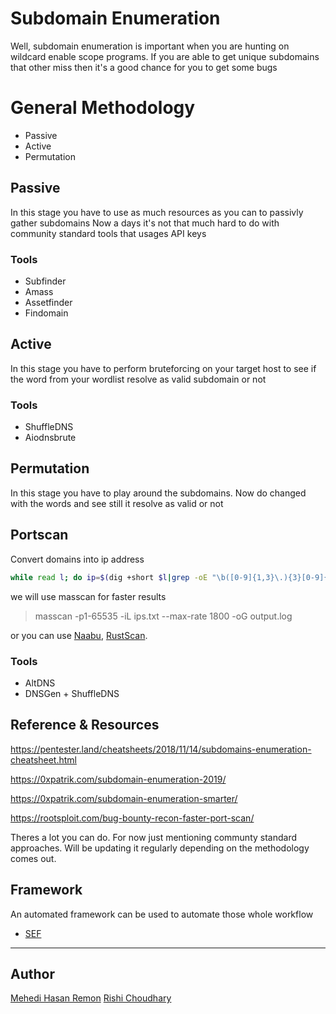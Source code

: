 # Subdomain Enumeration

Well, subdomain enumeration is important when you are hunting on wildcard enable scope programs.
If you are able to get unique subdomains that other miss then it's a good chance for you to get some bugs

# General Methodology

-   Passive
-   Active
-   Permutation

## Passive

In this stage you have to use as much resources as you can to passivly gather subdomains
Now a days it's not that much hard to do with community standard tools that usages API keys

### Tools

-   Subfinder
-   Amass
-   Assetfinder
-   Findomain

## Active

In this stage you have to perform bruteforcing on your target host to see if the word from your wordlist resolve as valid subdomain or not

### Tools

-   ShuffleDNS
-   Aiodnsbrute

## Permutation

In this stage you have to play around the subdomains. Now do changed with the words and see still it resolve as valid or not

## Portscan

Convert domains into ip address

```bash
while read l; do ip=$(dig +short $l|grep -oE "\b([0-9]{1,3}\.){3}[0-9]{1,3}\b"|head -1);echo "[+] '$l' => $ip";echo $ip >> ips.txt;done < domains.txt

```

we will use masscan for faster results

> masscan -p1-65535 -iL ips.txt --max-rate 1800 -oG output.log

or you can use [Naabu](https://github.com/projectdiscovery/naabu), [RustScan](https://github.com/RustScan/RustScan/).

### Tools

-   AltDNS
-   DNSGen + ShuffleDNS

## Reference & Resources

https://pentester.land/cheatsheets/2018/11/14/subdomains-enumeration-cheatsheet.html

https://0xpatrik.com/subdomain-enumeration-2019/

https://0xpatrik.com/subdomain-enumeration-smarter/

https://rootsploit.com/bug-bounty-recon-faster-port-scan/

Theres a lot you can do. For now just mentioning communty standard approaches. Will be updating it regularly depending on the methodology comes out.

## Framework

An automated framework can be used to automate those whole workflow

-   [SEF](https://github.com/remonsec/SEF)

---

## Author

[Mehedi Hasan Remon](https://twitter.com/remonsec)
[Rishi Choudhary](https://twitter.com/0xRyuk)
